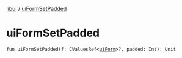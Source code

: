 [libui](index.md) / [uiFormSetPadded](./ui-form-set-padded.md)

# uiFormSetPadded

`fun uiFormSetPadded(f: CValuesRef<`[`uiForm`](ui-form.md)`>?, padded: Int): Unit`